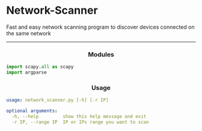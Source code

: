 # Network-Scanner
Fast and easy network scanning program to discover devices connected on the same network

---

<h3 text align="center"> Modules </h3>

```py
import scapy.all as scapy
import argparse
```
<h3 text align="center"> Usage </h3>

```yml
usage: network_scanner.py [-h] [-r IP]

optional arguments:
  -h, --help         show this help message and exit
  -r IP, --range IP  IP or IPs range you want to scan
  ```
